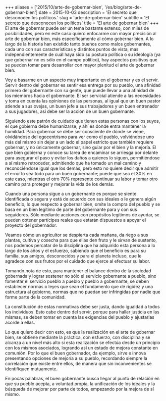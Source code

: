 +++
aliases = ['2015/10/arte-de-gobernar-bien', '/es/blog/arte-de-gobernar-bien']
date = 2015-10-03
description = 'El secreto que desconocen los políticos.'
slug = 'arte-de-gobernar-bien'
subtitle = 'El secreto que desconocen los políticos'
title = 'El arte de gobernar bien'
+++
El arte de gobernar puede ser un tema bastante extenso, con miles de posibilidades, pero en este caso quiero enfocarme con mayor precisión al arte de gobernar bien, más específicamente al cómo gobernar bien. A lo largo de la historia han existido tanto buenos como malos gobernantes, cada uno con sus características y distintos puntos de vista, mas independientemente de cuál haya sido su postura política o su ideología (ya que gobernar no es sólo en el campo político), hay aspectos positivos que se pueden tomar para desarrollar con mayor plenitud el arte de gobernar bien.
<!-- more -->

Voy a basarme en un aspecto muy importante en el gobernar y es el servir. Servir dentro del gobernar es sentir esa entrega por su pueblo, una afinidad primero del gobernante con su gente, que puede llevar a una afinidad de los miembros hacia el gobernante. El ser servicial atiende a las necesidades y toma en cuenta las opiniones de las personas, al igual que un buen pastor atiende a sus ovejas, un buen jefe a sus trabajadores y un buen entrenador a sus jugadores, así debe ser la acción de un buen gobernante.

Siguiendo este patrón de cuidado que tienen estas personas con los suyos, el que gobierna debe humanizarse, y ahí es donde entra mantener la humildad. Para gobernar se debe ser consciente de dónde se viene, olvidándose del egocentrismo para ver como el pueblo, volviéndose uno más del mismo sin dejar a un lado el papel estricto que también requiere gobernar, y no únicamente gobernar, sino guiar por el bien y la mejoría. El que bien gobierna y conoce su tarea de encaminar se arriesga por delante para asegurar el paso y evitar los daños a quienes lo siguen, permitiéndose a sí mismo retroceder, admitiendo que ha tomado un mal camino y reconociéndose igual que los demás, pero esto no quiere decir que admitir el error lo sea todo para un buen gobernante; puede que sea el 30% en este caso, mientras el otro 70% represente continuar su labor y tomar otro camino para proteger y mejorar la vida de los demás.

Cuando una persona sigue a un gobernante es porque se siente identificada o segura y está de acuerdo con sus ideales o le genera algún beneficio, lo que respecto a gobernar bien, omite la compra del pueblo y se basa en un bien legítimo de parte del gobernante para y con sus seguidores. Sólo mediante acciones con propósitos legítimos de ayudar, se pueden obtener partícipes reales que estarán dispuestos a apoyar el proyecto del gobernador.

Veamos cómo un agricultor se despierta cada mañana, da riego a sus plantas, cultiva y cosecha para que ellas den fruto y le sirvan de sustento, nos podemos percatar de la disciplina que ha adquirido esta persona a lo largo de los años y el esfuerzo, sabiendo que el beneficio es para su familia, sus amigos, desconocidos y para el planeta incluso, que le agradece con sus frutos por el cuidado que ejerce al efectuar su labor.

Tomando nota de esto, para mantener el balance dentro de la sociedad gobernada y lograr sostener no sólo el servicio gobernante a pueblo, sino fomentar el servicio pueblo a pueblo y pueblo a gobernante, se deben establecer normas o leyes que sean el fundamento que dé rigidez y una estructura al gobierno, normas que no puedan ser infringidas por nadie que forme parte de la comunidad.

La constitución de estas normativas debe ser justa, dando igualdad a todos los individuos. Esto cabe dentro del servir, porque para hallar justicia en las mismas, se deben tomar en cuenta las exigencias del pueblo y ajustarlas acorde a ellas.

Lo que quiero decir con esto, es que la realización en el arte de gobernar bien, se obtiene mediante la práctica, con esfuerzo, con disciplina y se alcanza a un nivel más alto si esta realización se efectúa desde un principio con los mismos asociados, logrando así un estado de mejora constante en comunión. Por lo que el buen gobernador, da ejemplo, sirve e innova presentando opciones de mejoría a su pueblo, recordando siempre la correlación que existe entre ellos, de manera que sin inconvenientes se identifiquen mutuamente.

En pocas palabras, el buen gobernante busca llegar al punto de relación en que su pueblo acepta, a voluntad propia, la unificación de los ideales y la búsqueda de mejorar por parte de todos, empezando por la mejora de sí mismo.

